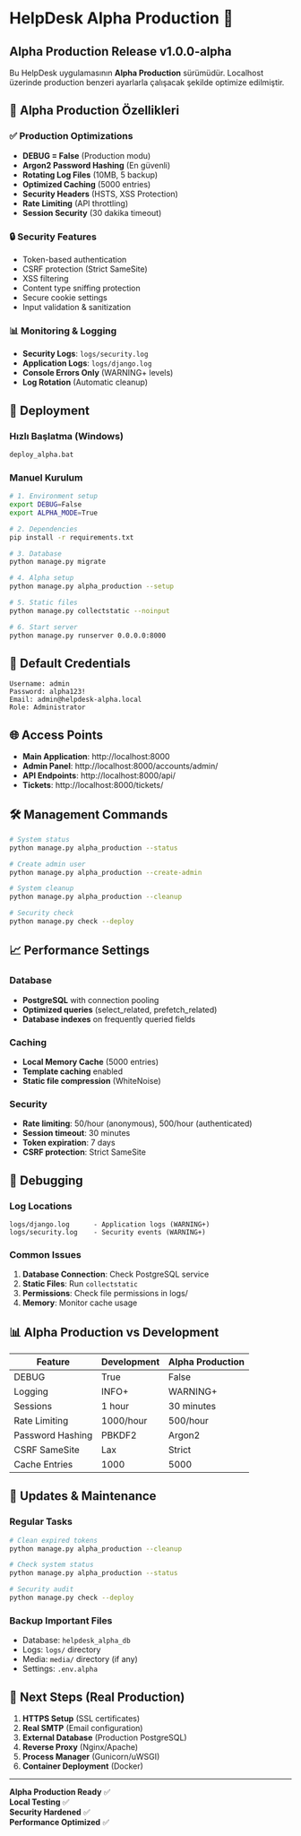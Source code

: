 # HelpDesk Alpha Production 🚀

## Alpha Production Release v1.0.0-alpha

Bu HelpDesk uygulamasının **Alpha Production** sürümüdür. Localhost üzerinde production benzeri ayarlarla çalışacak şekilde optimize edilmiştir.

## 🎯 Alpha Production Özellikleri

### ✅ Production Optimizations
- **DEBUG = False** (Production modu)
- **Argon2 Password Hashing** (En güvenli)
- **Rotating Log Files** (10MB, 5 backup)
- **Optimized Caching** (5000 entries)
- **Security Headers** (HSTS, XSS Protection)
- **Rate Limiting** (API throttling)
- **Session Security** (30 dakika timeout)

### 🔒 Security Features
- Token-based authentication
- CSRF protection (Strict SameSite)
- XSS filtering
- Content type sniffing protection
- Secure cookie settings
- Input validation & sanitization

### 📊 Monitoring & Logging
- **Security Logs**: `logs/security.log`
- **Application Logs**: `logs/django.log`
- **Console Errors Only** (WARNING+ levels)
- **Log Rotation** (Automatic cleanup)

## 🚀 Deployment

### Hızlı Başlatma (Windows)
```cmd
deploy_alpha.bat
```

### Manuel Kurulum
```bash
# 1. Environment setup
export DEBUG=False
export ALPHA_MODE=True

# 2. Dependencies
pip install -r requirements.txt

# 3. Database
python manage.py migrate

# 4. Alpha setup
python manage.py alpha_production --setup

# 5. Static files
python manage.py collectstatic --noinput

# 6. Start server
python manage.py runserver 0.0.0.0:8000
```

## 👤 Default Credentials

```
Username: admin
Password: alpha123!
Email: admin@helpdesk-alpha.local
Role: Administrator
```

## 🌐 Access Points

- **Main Application**: http://localhost:8000
- **Admin Panel**: http://localhost:8000/accounts/admin/
- **API Endpoints**: http://localhost:8000/api/
- **Tickets**: http://localhost:8000/tickets/

## 🛠️ Management Commands

```bash
# System status
python manage.py alpha_production --status

# Create admin user
python manage.py alpha_production --create-admin

# System cleanup
python manage.py alpha_production --cleanup

# Security check
python manage.py check --deploy
```

## 📈 Performance Settings

### Database
- **PostgreSQL** with connection pooling
- **Optimized queries** (select_related, prefetch_related)
- **Database indexes** on frequently queried fields

### Caching
- **Local Memory Cache** (5000 entries)
- **Template caching** enabled
- **Static file compression** (WhiteNoise)

### Security
- **Rate limiting**: 50/hour (anonymous), 500/hour (authenticated)
- **Session timeout**: 30 minutes
- **Token expiration**: 7 days
- **CSRF protection**: Strict SameSite

## 🐛 Debugging

### Log Locations
```
logs/django.log      - Application logs (WARNING+)
logs/security.log    - Security events (WARNING+)
```

### Common Issues
1. **Database Connection**: Check PostgreSQL service
2. **Static Files**: Run `collectstatic`
3. **Permissions**: Check file permissions in logs/
4. **Memory**: Monitor cache usage

## 📊 Alpha Production vs Development

| Feature | Development | Alpha Production |
|---------|-------------|------------------|
| DEBUG | True | False |
| Logging | INFO+ | WARNING+ |
| Sessions | 1 hour | 30 minutes |
| Rate Limiting | 1000/hour | 500/hour |
| Password Hashing | PBKDF2 | Argon2 |
| CSRF SameSite | Lax | Strict |
| Cache Entries | 1000 | 5000 |

## 🔄 Updates & Maintenance

### Regular Tasks
```bash
# Clean expired tokens
python manage.py alpha_production --cleanup

# Check system status
python manage.py alpha_production --status

# Security audit
python manage.py check --deploy
```

### Backup Important Files
- Database: `helpdesk_alpha_db`
- Logs: `logs/` directory
- Media: `media/` directory (if any)
- Settings: `.env.alpha`

## 🎯 Next Steps (Real Production)

1. **HTTPS Setup** (SSL certificates)
2. **Real SMTP** (Email configuration)
3. **External Database** (Production PostgreSQL)
4. **Reverse Proxy** (Nginx/Apache)
5. **Process Manager** (Gunicorn/uWSGI)
6. **Container Deployment** (Docker)

---

**Alpha Production Ready** ✅  
**Local Testing** ✅  
**Security Hardened** ✅  
**Performance Optimized** ✅